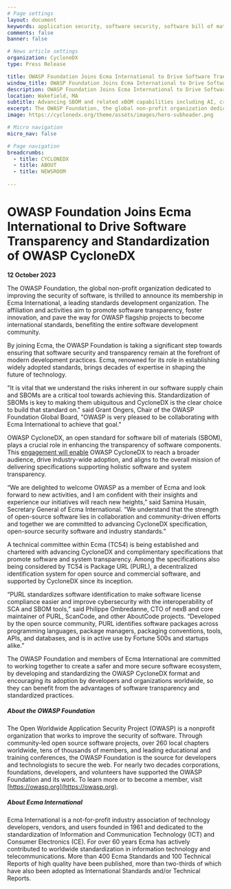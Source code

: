 ```yaml
---
# Page settings
layout: document
keywords: application security, software security, software bill of material, SBOM, BOM, open source, supply chain, specification, spdx, license, package url, purl, cpe
comments: false
banner: false

# News article settings
organization: CycloneDX
type: Press Release

title: OWASP Foundation Joins Ecma International to Drive Software Transparency and Standardization of OWASP CycloneDX
window_title: OWASP Foundation Joins Ecma International to Drive Software Transparency and Standardization of OWASP CycloneDX
description: OWASP Foundation Joins Ecma International to Drive Software Transparency and Standardization of OWASP CycloneDX
location: Wakefield, MA
subtitle: Advancing SBOM and related xBOM capabilities including AI, cryptography, and attestations
excerpt: The OWASP Foundation, the global non-profit organization dedicated to improving the security of software, is thrilled to announce its membership in Ecma International, a leading standards development organization.
image: https://cyclonedx.org/theme/assets/images/hero-subheader.png

# Micro navigation
micro_nav: false

# Page navigation
breadcrumbs:
  - title: CYCLONEDX
  - title: ABOUT
  - title: NEWSROOM
  
---
```


# OWASP Foundation Joins Ecma International to Drive Software Transparency and Standardization of OWASP CycloneDX
**12 October 2023**

The OWASP Foundation, the global non-profit organization dedicated to improving the security of software, is thrilled to announce its membership in Ecma International, a leading standards development organization. The affiliation and activities aim to promote software transparency, foster innovation, and pave the way for OWASP flagship projects to become international standards, benefiting the entire software development community.

By joining Ecma, the OWASP Foundation is taking a significant step towards ensuring that software security and transparency remain at the forefront of modern development practices. Ecma, renowned for its role in establishing widely adopted standards, brings decades of expertise in shaping the future of technology.

"It is vital that we understand the risks inherent in our software supply chain and SBOMs are a critical tool towards achieving this. Standardization of SBOMs is key to making them ubiquitous and CycloneDX is the clear choice to build that standard on." said Grant Ongers, Chair of the OWASP Foundation Global Board, "OWASP is very pleased to be collaborating with Ecma International to achieve that goal."

OWASP CycloneDX, an open standard for software bill of materials (SBOM), plays a crucial role in enhancing the transparency of software components. This [engagement will enable](https://owasp.org/blog/2023/10/11/OWASP-Foundation-Pursues-Ecma-International-Standardization-of-CycloneDX.html) OWASP CycloneDX to reach a broader audience, drive industry-wide adoption, and aligns to the overall mission of delivering specifications supporting holistic software and system transparency.

“We are delighted to welcome OWASP as a member of Ecma and look forward to new activities, and I am confident with their insights and experience our initiatives will reach new heights,” said Samina Husain, Secretary General of Ecma International. “We understand that the strength of open-source software lies in collaboration and community-driven efforts and together we are committed to advancing CycloneDX specification, open-source security software and industry standards.”

A technical committee within Ecma (TC54) is being established and chartered with advancing CycloneDX and complimentary specifications that promote software and system transparency. Among the specifications also being considered by TC54 is Package URL (PURL), a decentralized identification system for open source and commercial software, and supported by CycloneDX since its inception.

“PURL standardizes software identification to make software license compliance easier and improve cybersecurity with the interoperability of SCA and SBOM tools,” said Philippe Ombredanne, CTO of nexB and core maintainer of PURL, ScanCode, and other AboutCode projects. “Developed by the open source community, PURL identifies software packages across programming languages, package managers, packaging conventions, tools, APIs, and databases, and is in active use by Fortune 500s and startups alike.”

The OWASP Foundation and members of Ecma International are committed to working together to create a safer and more secure software ecosystem, by developing and standardizing the OWASP CycloneDX format and encouraging its adoption by developers and organizations worldwide, so they can benefit from the advantages of software transparency and standardized practices.


##### **About the OWASP Foundation**

The Open Worldwide Application Security Project (OWASP) is a nonprofit organization that works to improve the security of
software. Through community-led open source software projects, over 260 local chapters worldwide, tens of thousands of
members, and leading educational and training conferences, the OWASP Foundation is the source for developers and
technologists to secure the web. For nearly two decades corporations, foundations, developers, and volunteers have
supported the OWASP Foundation and its work. To learn more or to become a member, visit [https://owasp.org](https://owasp.org).

##### **About Ecma International**

Ecma International is a not-for-profit industry association of technology developers, vendors, and users founded in 1961 and dedicated to the standardization of Information and Communication Technology (ICT) and Consumer Electronics (CE). For over 60 years Ecma has actively contributed to worldwide standardization in information technology and telecommunications. More than 400 Ecma Standards and 100 Technical Reports of high quality have been published, more than two-thirds of which have also been adopted as International Standards and/or Technical Reports.